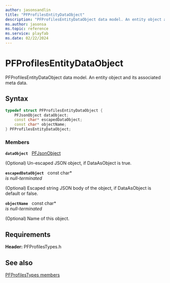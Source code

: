 ```yaml
---
author: jasonsandlin
title: "PFProfilesEntityDataObject"
description: "PFProfilesEntityDataObject data model. An entity object and its associated meta data."
ms.author: jasonsa
ms.topic: reference
ms.service: playfab
ms.date: 02/22/2024
---
```


# PFProfilesEntityDataObject  

PFProfilesEntityDataObject data model. An entity object and its associated meta data.  

## Syntax  
  
```cpp
typedef struct PFProfilesEntityDataObject {  
    PFJsonObject dataObject;  
    const char* escapedDataObject;  
    const char* objectName;  
} PFProfilesEntityDataObject;  
```
  
### Members  
  
**`dataObject`** &nbsp; [PFJsonObject](../../pftypes/structs/pfjsonobject.md)  
  
(Optional) Un-escaped JSON object, if DataAsObject is true.
  
**`escapedDataObject`** &nbsp; const char*  
*is null-terminated*  
  
(Optional) Escaped string JSON body of the object, if DataAsObject is default or false.
  
**`objectName`** &nbsp; const char*  
*is null-terminated*  
  
(Optional) Name of this object.
  
  
## Requirements  
  
**Header:** PFProfilesTypes.h
  
## See also  
[PFProfilesTypes members](../pfprofilestypes_members.md)  

  
  
